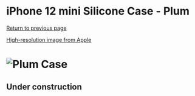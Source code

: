 # iPhone 12 mini Silicone Case - Plum

[Return to previous page](/iphone_12)

[High-resolution image from Apple](https://store.storeimages.cdn-apple.com/8756/as-images.apple.com/is//MHKQ3?wid=4500&hei=4500&fmt=png)

# ![Plum Case](/everyphone/MHKQ3.png)

## Under construction
